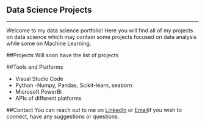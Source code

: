 ## Data Science Projects
----
Welcome to my data science portfolio! Here you will find all of my projects on data science which may contain some projects focused on data analysis while some on Machine Learning.

##Projects
Will soon have the list of projects

##Tools and Platforms
* Visual Studio Code
* Python
  -Numpy, Pandas, Scikit-learn, seaborn
* Microsoft PowerBi
* APIs of different platforms

##Contact
You can reach out to me on [LinkedIn](https://www.linkedin.com/in/dsjaiminpatel/) or [Email](mailto:jaiminmp2003@gmail.com)if you wish to connect, have any suggestions or questions.
